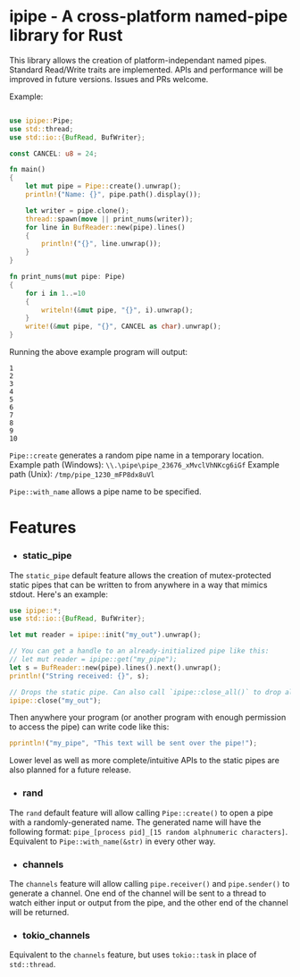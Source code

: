 # ipipe - A cross-platform named-pipe library for Rust

This library allows the creation of platform-independant named pipes. Standard Read/Write traits are implemented. APIs and performance will be improved in future versions. Issues and PRs welcome.

Example:
```rust

use ipipe::Pipe;
use std::thread;
use std::io::{BufRead, BufWriter};

const CANCEL: u8 = 24;

fn main()
{
    let mut pipe = Pipe::create().unwrap();
    println!("Name: {}", pipe.path().display());

    let writer = pipe.clone();
    thread::spawn(move || print_nums(writer));
    for line in BufReader::new(pipe).lines()
    {
        println!("{}", line.unwrap());
    }
}

fn print_nums(mut pipe: Pipe)
{
    for i in 1..=10
    {
        writeln!(&mut pipe, "{}", i).unwrap();
    }
    write!(&mut pipe, "{}", CANCEL as char).unwrap();
}
```

Running the above example program will output:
```
1
2
3
4
5
6
7
8
9
10
```

`Pipe::create` generates a random pipe name in a temporary location.
Example path (Windows):
`\\.\pipe\pipe_23676_xMvclVhNKcg6iGf`
Example path (Unix):
`/tmp/pipe_1230_mFP8dx8uVl`

`Pipe::with_name` allows a pipe name to be specified.


# Features
- ### static_pipe
The `static_pipe` default feature allows the creation of mutex-protected static pipes that can be written to from anywhere in a way that mimics stdout. Here's an example:

```rust
use ipipe::*;
use std::io::{BufRead, BufWriter};

let mut reader = ipipe::init("my_out").unwrap();

// You can get a handle to an already-initialized pipe like this:
// let mut reader = ipipe::get("my_pipe");
let s = BufReader::new(pipe).lines().next().unwrap();
println!("String received: {}", s);

// Drops the static pipe. Can also call `ipipe::close_all()` to drop all static pipes.
ipipe::close("my_out");
```
Then anywhere your program (or another program with enough permission to access the pipe) can write code like this:

```rust
pprintln!("my_pipe", "This text will be sent over the pipe!");
```

Lower level as well as more complete/intuitive APIs to the static pipes are also planned for a future release. 

- ### rand
The `rand` default feature will allow calling `Pipe::create()` to open a pipe with a randomly-generated name. The generated name will have the following format: `pipe_[process pid]_[15 random alphnumeric characters]`. Equivalent to `Pipe::with_name(&str)` in every other way.

- ### channels
The `channels` feature will allow calling `pipe.receiver()` and `pipe.sender()` to generate a channel. One end of the channel will be sent to a thread to watch either input or output from the pipe, and the other end of the channel will be returned.

- ### tokio_channels
Equivalent to the `channels` feature, but uses `tokio::task` in place of `std::thread`. 